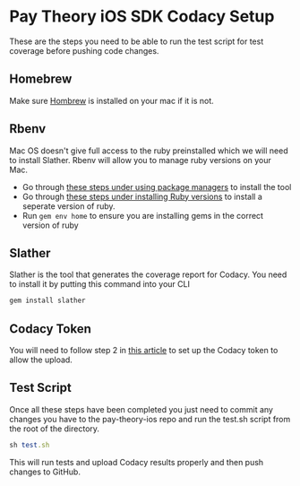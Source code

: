 # Pay Theory iOS SDK Codacy Setup

These are the steps you need to be able to run the test script for test coverage before pushing code changes.

## Homebrew

Make sure [Hombrew](https://docs.brew.sh/Installation) is installed on your mac if it is not.

## Rbenv

Mac OS doesn't give full access to the ruby preinstalled which we will need to install Slather. Rbenv will allow you to manage ruby versions on your Mac.

* Go through [these steps under using package managers](https://github.com/rbenv/rbenv#using-package-managers) to install the tool
* Go through [these steps under installing Ruby versions](https://github.com/rbenv/rbenv#using-package-managers) to install a seperate version of ruby.
* Run `gem env home` to ensure you are installing gems in the correct version of ruby

## Slather

Slather is the tool that generates the coverage report for Codacy. You need to install it by putting this command into your CLI

```ruby
gem install slather
```

## Codacy Token

You will need to follow step 2 in [this article](https://docs.codacy.com/coverage-reporter/) to set up the Codacy token to allow the upload.

## Test Script

Once all these steps have been completed you just need to commit any changes you have to the pay-theory-ios repo and run the test.sh script from the root of the directory.

```ruby
sh test.sh
```

This will run tests and upload Codacy results properly and then push changes to GitHub.